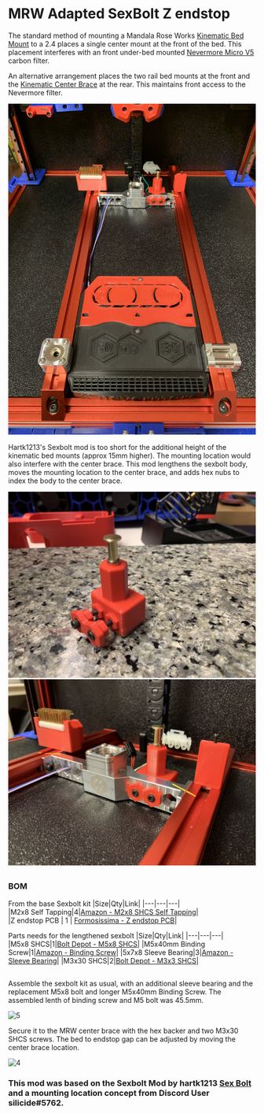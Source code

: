# MRW Adapted SexBolt Z endstop 

The standard method of mounting a Mandala Rose Works [Kinematic Bed Mount](https://mandalaroseworks.com/products/matched-height-kinematic-kit?variant=42044335685885) to a 2.4 places a single center mount at the front of the bed.  This placement interferes with an front under-bed mounted [Nevermore Micro V5](https://github.com/nevermore3d/Nevermore_Micro) carbon filter.

An alternative arrangement places the two rail bed mounts at the front and the [Kinematic Center Brace](https://mandalaroseworks.com/products/kinematic-center-brace-for-voron-2-4?variant=42450938233085)
at the rear.  This maintains front access to the Nevermore filter.

![1](Images/1.jpeg) 

Hartk1213's Sexbolt mod is too short for the additional height of the kinematic bed mounts (approx 15mm higher).  The mounting location would also interfere with the center brace.  This mod lengthens the sexbolt body, moves the mounting location to the center brace, and adds hex nubs to index the body to the center brace.

![2](Images/2.jpeg) 
![3](Images/3.jpeg) 

##

### BOM
From the base Sexbolt kit
|Size|Qty|Link|
|---|---|---|			
|M2x8 Self Tapping|4|[Amazon - M2x8 SHCS Self Tapping](https://www.amazon.com/dp/B00YBMRAH4)|		
|Z endstop PCB | 1 | [Formosissima - Z endstop PCB](https://deepfriedhero.in/products/z-endstop-pcb-for-voron-v2-4)|

Parts needs for the lengthened sexbolt
|Size|Qty|Link|
|---|---|---|			
|M5x8 SHCS|1|[Bolt Depot - M5x8 SHCS](https://www.boltdepot.com/Product-Details.aspx?product=6518)|
|M5x40mm Binding Screw|1|[Amazon - Binding Screw](https://www.amazon.com/dp/B07GSQGZQX)|
|5x7x8 Sleeve Bearing|3|[Amazon - Sleeve Bearing](https://www.amazon.com/dp/B07JLVRYKT)|
|M3x30 SHCS|2|[Bolt Depot - M3x3 SHCS](https://www.boltdepot.com/Product-Details.aspx?product=6518)|

##

Assemble the sexbolt kit as usual, with an additional sleeve bearing and the replacement M5x8 bolt and longer M5x40mm Binding Screw.  The assembled lenth of binding screw and M5 bolt was 45.5mm.

![5](Images/5.png)

Secure it to the MRW center brace with the hex backer and two M3x30 SHCS screws.  The bed to endstop gap can be adjusted by moving the center brace location.

![4](Images/4.png) 


### This mod was based on the Sexbolt Mod by hartk1213 [Sex Bolt](https://github.com/VoronDesign/VoronUsers/tree/master/printer_mods/hartk1213/Voron2.4_SexBolt_ZEndstop) and a mounting location concept from Discord User silicide#5762. 


